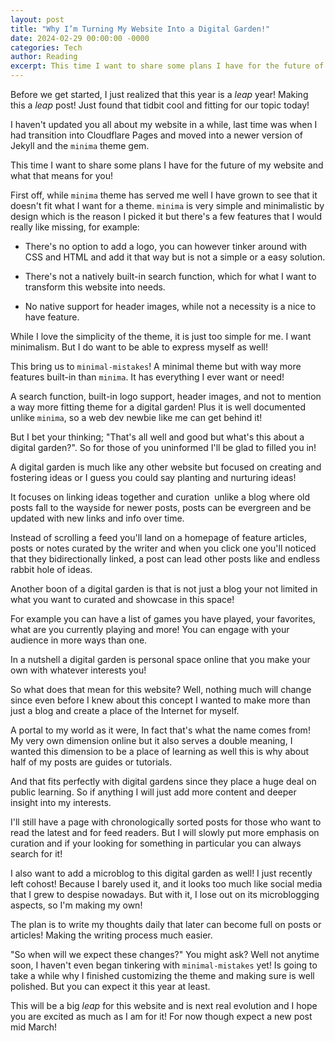 ```yaml
---
layout: post
title: "Why I’m Turning My Website Into a Digital Garden!"
date: 2024-02-29 00:00:00 -0000
categories: Tech
author: Reading
excerpt: This time I want to share some plans I have for the future of my website and what that means for you!
---
```


Before we get started, I just realized that this year is a *leap* year! Making this a *leap* post! Just found that tidbit cool and fitting for our topic today!

I haven't updated you all about my website in a while, last time was when I had transition into Cloudflare Pages and moved into a newer version of Jekyll and the `minima` theme gem.

This time I want to share some plans I have for the future of my website and what that means for you!

First off, while `minima` theme has served me well I have grown to see that it doesn't fit what I want for a theme.
`minima` is very simple and minimalistic by design which is the reason I picked it but there's a few features that I would really like missing, for example:

- There's no option to add a logo, you can however tinker around with CSS and HTML and add it that way but is not a simple or a easy solution.

- There's not a natively built-in search function, which for what I want to transform this website into needs.

- No native support for header images, while not a necessity is a nice to have feature.

While I love the simplicity of the theme, it is just too simple for me. I want minimalism. But I do want to be able to express myself as well!

This bring us to `minimal-mistakes`! A minimal theme but with way more features built-in than `minima`. It has everything I ever want or need!

A search function, built-in logo support, header images, and not to mention a way more fitting theme for a digital garden!
Plus it is well documented unlike `minima`, so a web dev newbie like me can get behind it!

But I bet your thinking; "That's all well and good but what's this about a digital garden?".
So for those of you uninformed I'll be glad to filled you in!

A digital garden is much like any other website but focused on creating and fostering ideas or I guess you could say planting and nurturing ideas!

It focuses on linking ideas together and curation  unlike a blog where old posts fall to the wayside for newer posts, posts can be evergreen and be updated with new links and info over time.

Instead of scrolling a feed you'll land on a homepage of feature articles, posts or notes curated by the writer and when you click one you'll noticed that they bidirectionally linked, a post can lead other posts like and endless rabbit hole of ideas.

Another boon of a digital garden is that is not just a blog your not limited in what you want to curated and showcase in this space!

For example you can have a list of games you have played, your favorites, what are you currently playing and more! You can engage with your audience in more ways than one.

In a nutshell a digital garden is personal space online that you make your own with whatever interests you!

So what does that mean for this website? Well, nothing much will change since even before I knew about this concept I wanted to make more than just a blog and create a place of the Internet for myself.

A portal to my world as it were, In fact that's what the name comes from! My very own dimension online but it also serves a double meaning, I wanted this dimension to be a place of learning as well this is why about half of my posts are guides or tutorials.

And that fits perfectly with digital gardens since they place a huge deal on public learning. So if anything I will just add more content and deeper insight into my interests.

I'll still have a page with chronologically sorted posts for those who want to read the latest and for feed readers. But I will slowly put more emphasis on curation and if your looking for something in particular you can always search for it!

I also want to add a microblog to this digital garden as well! I just recently left cohost! Because I barely used it, and it looks too much like social media that I grew to despise nowadays. But with it, I lose out on its microblogging aspects, so I'm making my own!

The plan is to write my thoughts daily that later can become full on posts or articles! Making the writing process much easier.

"So when will we expect these changes?" You might ask? Well not anytime soon, I haven't even began tinkering with `minimal-mistakes` yet! Is going to take a while why I finished customizing the theme and making sure is well polished. But you can expect it this year at least.

This will be a big *leap* for this website and is next real evolution and I hope you are excited as much as I am for it! For now though expect a new post mid March!
